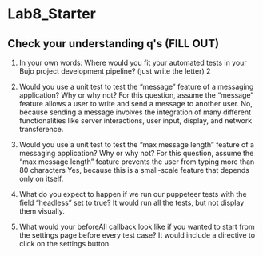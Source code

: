 # Lab8_Starter

## Check your understanding q's (FILL OUT)
1. In your own words: Where would you fit your automated tests in your Bujo project development pipeline? (just write the letter)
2

2. Would you use a unit test to test the “message” feature of a messaging application? Why or why not? For this question, assume the “message” feature allows a user to write and send a message to another user.
    No, because sending a message involves the integration of many different functionalities like server interactions, user input, display, and network transference.

3. Would you use a unit test to test the “max message length” feature of a messaging application? Why or why not? For this question, assume the “max message length” feature prevents the user from typing more than 80 characters
   Yes, because this is a small-scale feature that depends only on itself.

4. What do you expect to happen if we run our puppeteer tests with the field “headless” set to true?
   It would run all the tests, but not display them visually.

5. What would your beforeAll callback look like if you wanted to start from the settings page before every test case?
    It would include a directive to click on the settings button
